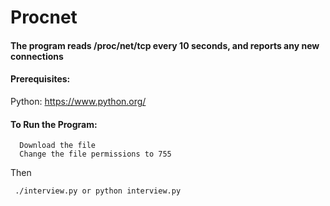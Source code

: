 # Procnet

#### The program reads /proc/net/tcp every 10 seconds, and reports any new connections

#### Prerequisites:
Python: https://www.python.org/

#### To Run the Program:
      Download the file
      Change the file permissions to 755
Then
      
     ./interview.py or python interview.py
